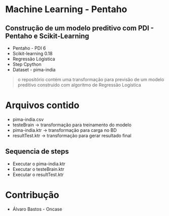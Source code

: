 # Machine Learning - Pentaho 

## Construção de um modelo preditivo com PDI - Pentaho e Scikit-Learning


* Pentaho - PDI 6
* Scikit-learning 0.18
* Regressão Lógistica
* Step Cpython
* Dataset - pima-india

> o repositório contém uma transformação para previsão de um modelo preditivo construido com algoritmo de Regressão Logística

# Arquivos contido

* pima-india.csv
* testeBrain -> transformação para treinamento do modelo
* pima-india.ktr -> transformação para carga no BD
* resultTest.ktr -> transformação para gerar resultado final

## Sequencia de steps

* Executar o pima-india.ktr
* Executar o testeBrain.ktr
* Executar o resultTest.ktr

# Contribução

* Álvaro Bastos - Oncase 
 